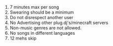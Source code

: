 1. 7 minutes max per song
2. Swearing should be a minimum
3. Do not disrespect another user
4. No Advertising other plug.dj's/minecraft servers
5. Non-music genres are not allowed.
6. No songs in different languages
7. 12 mehs skip
